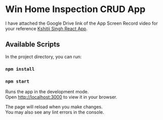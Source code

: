 # Win Home Inspection CRUD App

I have attached the Google Drive link of the App Screen Record video for your reference [Kshitij Singh React App](https://drive.google.com/file/d/1l8R-3a7JSaAMihIb5dS77tqN7ADuMEVf/view?usp=drive_link).

## Available Scripts

In the project directory, you can run:
### `npm install`
### `npm start`

Runs the app in the development mode.\
Open [http://localhost:3000](http://localhost:3000) to view it in your browser.

The page will reload when you make changes.\
You may also see any lint errors in the console.

